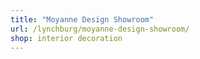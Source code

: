 ```yaml
---
title: "Moyanne Design Showroom"
url: /lynchburg/moyanne-design-showroom/
shop: interior decoration
---
```

